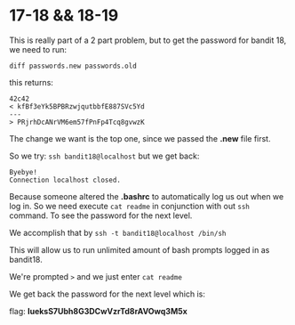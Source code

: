 # 17-18 && 18-19

This is really part of a 2 part problem, but to get the password for bandit 18, we need to run:

`diff passwords.new passwords.old`

this returns:

    42c42
    < kfBf3eYk5BPBRzwjqutbbfE887SVc5Yd
    ---
    > PRjrhDcANrVM6em57fPnFp4Tcq8gvwzK

The change we want is the top one, since we passed the **.new** file first.

So we try: `ssh bandit18@localhost` but we get back:

    Byebye!
    Connection localhost closed.

Because someone altered the **.bashrc** to automatically log us out when we log in. So we need execute `cat readme` in conjunction with out `ssh` command. To see the password for the next level.

We accomplish that by `ssh -t bandit18@localhost /bin/sh`

This will allow us to run unlimited amount of bash prompts logged in as bandit18.

We're prompted `>` and we just enter `cat readme`

We get back the password for the next level which is:

flag: **IueksS7Ubh8G3DCwVzrTd8rAVOwq3M5x**
